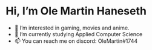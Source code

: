 # Hi, I’m Ole Martin Haneseth
- 👀 I’m interested in gaming, movies and anime.
- 🌱 I’m currently studying Applied Computer Science
- 📫 You can reach me on discord: OleMartin#1744

<!---
omhaneseth/omhaneseth is a ✨ special ✨ repository because its `README.md` (this file) appears on your GitHub profile.
You can click the Preview link to take a look at your changes.
--->
